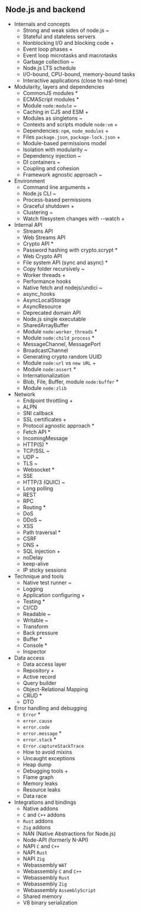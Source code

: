 ## Node.js and backend

- Internals and concepts
  - Strong and weak sides of node.js ~
  - Stateful and stateless servers
  - Nonblocking I/O and blocking code +
  - Event loop phases +
  - Event loop microtasks and macrotasks
  - Garbage collection ~
  - Node.js LTS schedule
  - I/O-bound, CPU-bound, memory-bound tasks
  - Interactive applications (close to real-time)
- Modularity, layers and dependencies
  - CommonJS modules \*
  - ECMAScript modules \*
  - Module `node:module` ~
  - Caching in CJS and ESM +
  - Modules as singletons ~
  - Contexts and scripts module `node:vm` +
  - Dependencies: `npm`, `node_modules` +
  - Files `package.json`, `package-lock.json` +
  - Module-based permissions model
  - Isolation with modularity ~
  - Dependency injection ~
  - DI containers ~
  - Coupling and cohesion
  - Framework agnostic approach ~
- Environment
  - Command line arguments +
  - Node.js CLI ~
  - Process-based permissions
  - Graceful shutdown +
  - Clustering ~
  - Watch filesystem changes with --watch +
- Internal API
  - Streams API
  - Web Streams API
  - Crypto API \*
  - Password hashing with crypto.scrypt \*
  - Web Crypto API
  - File system API (sync and async) \*
  - Copy folder recursively ~
  - Worker threads +
  - Performance hooks
  - Native fetch and nodejs/undici ~
  - async_hooks
  - AsyncLocalStorage
  - AsyncResource
  - Deprecated domain API
  - Node.js single executable
  - SharedArrayBuffer
  - Module `node:worker_threads` \*
  - Module `node:child_process` \*
  - MessageChannel, MessagePort
  - BroadcastChannel
  - Generating crypto random UUID
  - Module `node:url` vs `new URL` +
  - Module `node:assert` \*
  - Internationalization
  - Blob, File, Buffer, module `node:buffer` \*
  - Module `node:zlib`
- Network
  - Endpoint throttling +
  - ALPN
  - SNI callback
  - SSL certificates +
  - Protocol agnostic approach \*
  - Fetch API \*
  - IncomingMessage
  - HTTP(S) \*
  - TCP/SSL ~
  - UDP ~
  - TLS ~
  - Websocket \*
  - SSE
  - HTTP/3 (QUIC) ~
  - Long polling
  - REST
  - RPC
  - Routing \*
  - DoS
  - DDoS ~
  - XSS
  - Path traversal \*
  - CSRF
  - DNS +
  - SQL injection +
  - noDelay
  - keep-alive
  - IP sticky sessions
- Technique and tools
  - Native test runner ~
  - Logging
  - Application configuring +
  - Testing \*
  - CI/CD
  - Readable ~
  - Writable ~
  - Transform
  - Back pressure
  - Buffer \*
  - Console \*
  - Inspector
- Data access
  - Data access layer
  - Repository +
  - Active record
  - Query builder
  - Object-Relational Mapping
  - CRUD \*
  - DTO
- Error handling and debugging
  - `Error` \*
  - `error.cause`
  - `error.code`
  - `error.message` \*
  - `error.stack` \*
  - `Error.captureStackTrace`
  - How to avoid mixins
  - Uncaught exceptions
  - Heap dump
  - Debugging tools +
  - Flame graph
  - Memory leaks
  - Resource leaks
  - Data race
- Integrations and bindings
  - Native addons
  - `C` and `C++` addons
  - `Rust` addons
  - `Zig` addons
  - NAN (Native Abstractions for Node.js)
  - Node-API (formerly N-API)
  - NAPI `C` and `C++`
  - NAPI `Rust`
  - NAPI `Zig`
  - Webassembly `WAT`
  - Webassembly `C` and `C++`
  - Webassembly `Rust`
  - Webassembly `Zig`
  - Webassembly `AssemblyScript`
  - Shared memory
  - V8 binary serialization
